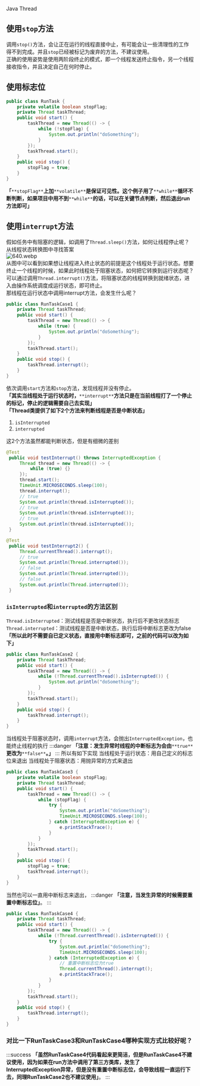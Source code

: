 Java Thread
<a name="GEoMp"></a>
## 使用`stop`方法
调用`stop()`方法，会让正在运行的线程直接中止，有可能会让一些清理性的工作得不到完成。并且`stop`已经被标记为废弃的方法，不建议使用。<br />正确的使用姿势是使用两阶段终止的模式，即一个线程发送终止指令，另一个线程接收指令，并且决定自己在何时停止。
<a name="aqSj3"></a>
## 使用标志位
```java
public class RunTask {
    private volatile boolean stopFlag;
    private Thread taskThread;
    public void start() {
        taskThread = new Thread(() -> {
            while (!stopFlag) {
                System.out.println("doSomething");
            }
        });
        taskThread.start();
    }
    public void stop() {
        stopFlag = true;
    }
}
```
**「**`**stopFlag**`**上加**`**volatile**`**是保证可见性。这个例子用了**`**while**`**循环不断判断，如果项目中用不到**`**while**`**的话，可以在关键节点判断，然后退出run方法即可」**
<a name="1uwoO"></a>
## 使用`interrupt`方法
假如任务中有阻塞的逻辑，如调用了`Thread.sleep()`方法，如何让线程停止呢？<br />从线程状态转换图中寻找答案<br />![640.webp](https://cdn.nlark.com/yuque/0/2021/webp/396745/1614042766581-f705bf25-03ee-4613-b720-de48fe566a2a.webp#height=471&id=uPxE8&originHeight=471&originWidth=953&originalType=binary&size=22146&status=done&style=shadow&width=953)<br />从图中可以看到如果想让线程进入终止状态的前提是这个线程处于运行状态。想要终止一个线程的时候，如果此时线程处于阻塞状态，如何把它转换到运行状态呢？<br />可以通过调用`Thread.interrupt()`方法，将阻塞状态的线程转换到就绪状态，进入由操作系统调度成运行状态，即可终止。<br />那线程在运行状态中调用interrupt方法，会发生什么呢？
```java
public class RunTaskCase1 {
    private Thread taskThread;
    public void start() {
        taskThread = new Thread(() -> {
            while (true) {
                System.out.println("doSomething");
            }
        });
        taskThread.start();
    }
    public void stop() {
        taskThread.interrupt();
    }
}
```
依次调用`start`方法和`stop`方法，发现线程并没有停止。<br />**「其实当线程处于运行状态时，**`**interrupt**`**方法只是在当前线程打了一个停止的标记，停止的逻辑需要自己去实现」**<br />**「Thread类提供了如下2个方法来判断线程是否是中断状态」**

1. `isInterrupted`
2. `interrupted`

这2个方法虽然都能判断状态，但是有细微的差别
```java
@Test
 public void testInterrupt() throws InterruptedException {
     Thread thread = new Thread(() -> {
         while (true) {}
     });
     thread.start();
     TimeUnit.MICROSECONDS.sleep(100);
     thread.interrupt();
     // true
     System.out.println(thread.isInterrupted());
     // true
     System.out.println(thread.isInterrupted());
     // true
     System.out.println(thread.isInterrupted());
 }
```
```java
@Test
 public void testInterrupt2() {
     Thread.currentThread().interrupt();
     // true
     System.out.println(Thread.interrupted());
     // false
     System.out.println(Thread.interrupted());
     // false
     System.out.println(Thread.interrupted());
 }
```
<a name="d98ea7a0"></a>
### `isInterrupted`和`interrupted`的方法区别
`Thread.isInterrupted`：测试线程是否是中断状态，执行后不更改状态标志 <br />`Thread.interrupted`：测试线程是否是中断状态，执行后将中断标志更改为false<br />**「所以此时不需要自已定义状态，直接用中断标志即可，之前的代码可以改为如下」**
```java
public class RunTaskCase2 {
    private Thread taskThread;
    public void start() {
        taskThread = new Thread(() -> {
            while (!Thread.currentThread().isInterrupted()) {
                System.out.println("doSomething");
            }
        });
        taskThread.start();
    }
    public void stop() {
        taskThread.interrupt();
    }
}
```
当线程处于阻塞状态时，调用`interrupt`方法，会抛出`InterruptedException`，也能终止线程的执行
:::danger
**「注意：发生异常时线程的中断标志为会由**`**true**`**更改为**`**false**`**。」**
:::
所以有如下实现 当线程处于运行状态：用自己定义的标志位来退出 当线程处于阻塞状态：用抛异常的方式来退出
```java
public class RunTaskCase3 {
    private volatile boolean stopFlag;
    private Thread taskThread;
    public void start() {
        taskThread = new Thread(() -> {
            while (stopFlag) {
                try {
                    System.out.println("doSomething");
                    TimeUnit.MICROSECONDS.sleep(100);
                } catch (InterruptedException e) {
                    e.printStackTrace();
                }
            }
        });
        taskThread.start();
    }
    public void stop() {
        stopFlag = true;
        taskThread.interrupt();
    }
}
```
当然也可以一直用中断标志来退出，
:::danger
**「注意，当发生异常的时候需要重置中断标志位」**。
:::
```java
public class RunTaskCase4 {
    private Thread taskThread;
    public void start() {
        taskThread = new Thread(() -> {
            while (!Thread.currentThread().isInterrupted()) {
                try {
                    System.out.println("doSomething");
                    TimeUnit.MICROSECONDS.sleep(100);
                } catch (InterruptedException e) {
                    // 重置中断标志位为true
                    Thread.currentThread().interrupt();
                    e.printStackTrace();
                }
            }
        });
        taskThread.start();
    }
    public void stop() {
        taskThread.interrupt();
    }
}
```
<a name="D6jZo"></a>
### 对比一下RunTaskCase3和RunTaskCase4哪种实现方式比较好呢？
:::success
**「虽然RunTaskCase4代码看起来更简洁，但是RunTaskCase4不建议使用，因为如果在run方法中调用了第三方类库，发生了InterruptedException异常，但是没有重置中断标志位，会导致线程一直运行下去，同理RunTaskCase2也不建议使用」**。
:::
